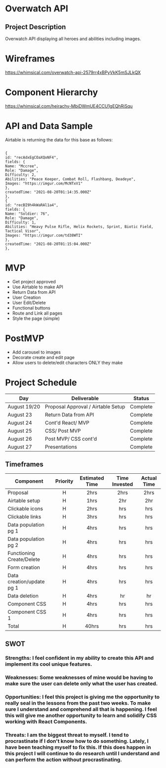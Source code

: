 # Overwatch API

## Project Description
Overwatch API displaying all heroes and abilities including images.

# Wireframes

https://whimsical.com/overwatch-api-2579rr4xBPyVkK5mSJLkQX

# Component Hierarchy

https://whimsical.com/heirachy-MbiDWmUE4CCU1gEQhRiSqu

# API and Data Sample

Airtable is returning the data for this base as follows:

```

{
id: "recAdxEgCOaXQoNF4",
fields: {
Name: "Mccree",
Role: "Damage",
Difficulty: 2,
Abilities: "Peace Keeper, Combat Roll, Flashbang, Deadeye",
Images: "https://imgur.com/McNTxV1"
},
createdTime: "2021-08-20T01:14:35.000Z"
},
{
id: "recBI9h4kWaRAl1a4",
fields: {
Name: "Soldier: 76",
Role: "Damage",
Difficulty: 1,
Abilities: "Heavy Pulse Rifle, Helix Rockets, Sprint, Biotic Field, Tactical Visor",
Images: "https://imgur.com/td38WTI"
},
createdTime: "2021-08-20T01:15:04.000Z"
},

```

# MVP
- Get project approved
- Use Airtable to make API
- Return Data from API
- User Creation
- User Edit/Delete
- Functional buttons
- Route and Link all pages
- Style the page (simple)

# PostMVP
- Add carousel to images
- Decorate create and edit page
- Allow users to delete/edit characters ONLY they make

# Project Schedule

| Day      | Deliverable                                | Status   |
| -------- | ------------------------------------------ | -------- |
| August 19/20 | Proposal Approval / Airtable Setup         | Complete |
| August 23   | Return Data from API      | Complete |
| August 24   | Cont'd React/ MVP          | Complete |
| August 25   | CSS/ Post MVP                | Complete |
| August 26   | Post MVP/ CSS cont'd     | Complete |
| August 27  | Presentations                  | Complete |



## Timeframes

| Component                 | Priority | Estimated Time | Time Invested | Actual Time |
| ------------------------- | :------: | :------------: | :-----------: | :---------: |
| Proposal                  |    H     |      2hrs      |     2hrs      |    2hrs     |
| Airtable setup            |    H     |     1hrs      |      2hr      |     2hr     |
| Clickable icons           |    H     |      2hrs      |      hrs      |     hrs     |
| Clickable links           |    H     |      3hrs      |      hrs      |     hrs     |
| Data population pg 1      |    H     |      4hrs      |     hrs      |    hrs     |
| Data population pg 2      |    H     |      4hrs      |     hrs      |    hrs     |
| Functioning Create/Delete     |    H     |      4hrs      |     hrs      |    hrs     |
| Form creation        |    H     |      4hrs      |     hrs      |    hrs     |
| Data creation/update pg 1 |    H     |      4hrs      |     hrs      |    hrs     |
| Data deletion         |    H     |      4hrs      |      hr      |     hr     |
| Component CSS             |    H     |     4hrs      |     hrs      |    hrs     |
| Component CSS 1           |    H     |     4hrs      |     hrs      |    hrs     |
| Total                     |    H     |    40hrs     |     hrs     |    hrs    |

## SWOT

### Strengths: I feel confident in my ability to create this API and implement its cool unique features.


### Weaknesses: Some weaknesses of mine would be having to make sure the user can delete only what the user has created.


### Opportunities: I feel this project is giving me the opportunity to really seal in the lessons from the past two weeks. To make sure I understand and comprehend all that is happening. I feel this will give me another opportunity to learn and solidify CSS working with React Components.


### Threats: I am the biggest threat to myself. I tend to procrastinate if I don't know how to do something. Lately, I have been teaching myself to fix this. If this does happen in this project I will continue to do research until I understand and can perform the action without procrastinating.
